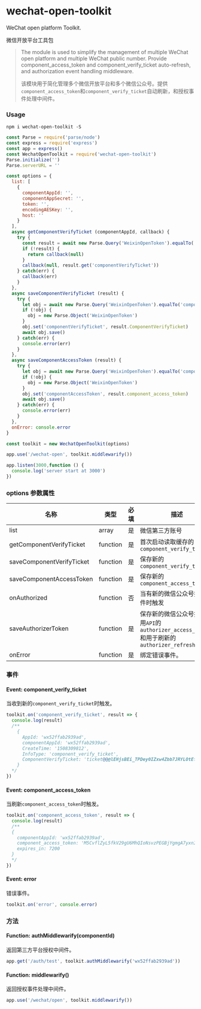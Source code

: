 # wechat-open-toolkit

WeChat open platform Toolkit.

微信开放平台工具包

> The module is used to simplify the management of multiple WeChat open platform and multiple WeChat public number. Provide component_access_token and component_verify_ticket auto-refresh, and authorization event handling middleware.
>
> 该模块用于简化管理多个微信开放平台和多个微信公众号。提供`component_access_token`和`component_verify_ticket`自动刷新，和授权事件处理中间件。

### Usage

```shell
npm i wechat-open-toolkit -S
```

```javascript
const Parse = require('parse/node')
const express = require('express')
const app = express()
const WechatOpenToolkit = require('wechat-open-toolkit')
Parse.initialize('')
Parse.serverURL = ''

const options = {
  list: [
    {
      componentAppId: '',
      componentAppSecret: '',
      token: '',
      encodingAESKey: '',
      host: ''
    }
  ],
  async getComponentVerifyTicket (componentAppId, callback) {
    try {
      const result = await new Parse.Query('WeixinOpenToken').equalTo('componentAppId', componentAppId).first()
      if (!result) {
        return callback(null)
      }
      callback(null, result.get('componentVerifyTicket'))
    } catch(err) {
      callback(err)
    }
  },
  async saveComponentVerifyTicket (result) {
    try {
      let obj = await new Parse.Query('WeixinOpenToken').equalTo('componentAppId', result.componentAppId).first()
      if (!obj) {
        obj = new Parse.Object('WeixinOpenToken')
      }
      obj.set('componentVerifyTicket', result.ComponentVerifyTicket)
      await obj.save()
    } catch(err) {
      console.error(err)
    }
  },
  async saveComponentAccessToken (result) {
    try {
      let obj = await new Parse.Query('WeixinOpenToken').equalTo('componentAppId', result.componentAppId).first()
      if (!obj) {
        obj = new Parse.Object('WeixinOpenToken')
      }
      obj.set('componentAccessToken', result.component_access_token)
      await obj.save()
    } catch(err) {
      console.error(err)
    }
  },
  onError: console.error
}

const toolkit = new WechatOpenToolkit(options)

app.use('/wechat-open', toolkit.middlewarify())

app.listen(3000,function () {
  console.log('server start at 3000')
})
```

### options 参数属性

| 名称                        | 类型       | 必填   | 描述                                       |
| ------------------------- | -------- | ---- | ---------------------------------------- |
| list                      | array    | 是    | 微信第三方账号                                  |
| getComponentVerifyTicket  | function | 是    | 首次启动读取缓存的`component_verify_ticket`       |
| saveComponentVerifyTicket | function | 是    | 保存新的`component_verify_ticket`            |
| saveComponentAccessToken  | function | 是    | 保存新的`component_access_token`             |
| onAuthorized              | function | 否    | 当有新的微信公众号授权事件时触发                         |
| saveAuthorizerToken       | function | 是    | 保存新的微信公众号授权调用`API`的`authorizer_access_token`和用于刷新的`authorizer_refresh_token` |
| onError                   | function | 是    | 绑定错误事件。                                  |

### 事件

#### Event: component_verify_ticket

当收到新的`component_verify_ticket`时触发。

```javascript
toolkit.on('component_verify_ticket', result => {
  console.log(result)
  /**
  	{
      AppId: 'wx52ffab2939ad',
      componentAppId: 'wx52ffab2939ad',
      CreateTime: '1508309812',
      InfoType: 'component_verify_ticket',
      ComponentVerifyTicket: 'ticket@@@lEHjsBEi_TPDey0IZxw4Zbb7JRYLOtEf9ksvDpSwzkwog3R6xEpdaK0yIee7JOyOXM0V7cp0dpM58GKmb8FSKA'
  	}
  */
})
```

#### Event: component_access_token

当刷新`component_access_token`时触发。

```javascript
toolkit.on('component_access_token', result => {
  console.log(result)
  /**
  {
    componentAppId: 'wx52ffab2939ad',
    component_access_token: 'M5CvflZyL5fkV29gU6MhQIoNsvzPEGBjYgmgA7yxnI_l8sblqm0QUULiMHoWY3gXPOnenZs3-42x_EenE1DEAg2F1K3X_fOI44h_eqxrV_7b0K7yc3pEGf_qTZl8HOlyCTSiAHAVML',
    expires_in: 7200
  }
  */
})
```

#### Event: error

错误事件。

```Javascript
toolkit.on('error', console.error)
```

### 方法

#### Function: authMiddlewarify(componentId)

返回第三方平台授权中间件。

```javascript
app.get('/auth/test', toolkit.authMiddlewarify('wx52ffab2939ad'))
```

#### Function: middlewarify()

返回授权事件处理中间件。

```javascript
app.use('/wechat/open', toolkit.middlewarify())
```

